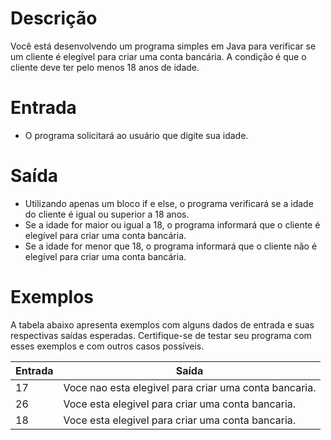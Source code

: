 # Descrição
Você está desenvolvendo um programa simples em Java para verificar se um cliente é elegível para criar uma conta bancária. A condição é que o cliente deve ter pelo menos 18 anos de idade.

# Entrada
- O programa solicitará ao usuário que digite sua idade.

# Saída
- Utilizando apenas um bloco if e else, o programa verificará se a idade do cliente é igual ou superior a 18 anos.
- Se a idade for maior ou igual a 18, o programa informará que o cliente é elegível para criar uma conta bancária.
- Se a idade for menor que 18, o programa informará que o cliente não é elegível para criar uma conta bancária.

# Exemplos
A tabela abaixo apresenta exemplos com alguns dados de entrada e suas respectivas saídas esperadas. Certifique-se de testar seu programa com esses exemplos e com outros casos possíveis.

| 	Entrada 	|	Saída 													|
|---------------|-----------------------------------------------------------|
|	17			|	Voce nao esta elegivel para criar uma conta bancaria.	|
|	26			| 	Voce esta elegivel para criar uma conta bancaria.		|
|	18			|	Voce esta elegivel para criar uma conta bancaria.		|